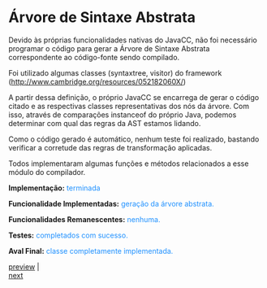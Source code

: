 # Árvore de Sintaxe Abstrata #

Devido às próprias funcionalidades nativas do JavaCC, não foi necessário programar o código para gerar a Árvore de Sintaxe Abstrata correspondente ao código-fonte sendo compilado.

Foi utilizado algumas classes (syntaxtree, visitor) do framework (http://www.cambridge.org/resources/052182060X/)

A partir dessa definição, o próprio JavaCC se encarrega de gerar o código citado e as respectivas classes representativas dos nós da árvore. Com isso, através de comparações instanceof do próprio Java, podemos determinar com qual das regras da AST estamos lidando.

Como o código gerado é automático, nenhum teste foi realizado, bastando verificar a corretude das regras de transformação aplicadas.

Todos implementaram algumas funções e métodos relacionados a esse módulo do compilador.

<b>Implementação:</b> <font color='#1E90FF'> terminada </font>

<b>Funcionalidade Implementadas:</b> <font color='#1E90FF'>geração da árvore abstrata.</font>

<b>Funcionalidades Remanescentes:</b> <font color='#1E90FF'> nenhuma. </font>

<b>Testes:</b> <font color='#1E90FF'>completados com sucesso.</font>

<b>Aval Final:</b> <font color='#1E90FF'>classe completamente implementada.</font>

<div>
<a href='http://code.google.com/p/compilador-mini-java/wiki/AnaliseS'>preview</a> |<br>
<a href='http://code.google.com/p/compilador-mini-java/wiki/AnaliseSemantica'> next</a>
</div>